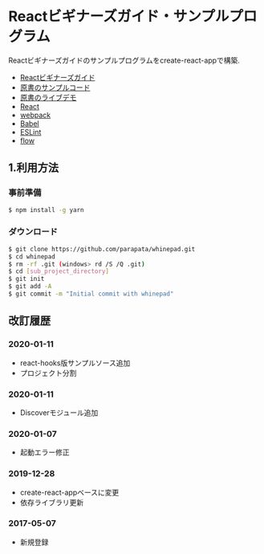 # Reactビギナーズガイド・サンプルプログラム
Reactビギナーズガイドのサンプルプログラムをcreate-react-appで構築.

* [Reactビギナーズガイド](https://www.oreilly.co.jp/books/9784873117881/)
* [原書のサンプルコード](https://github.com/stoyan/reactbook)
* [原書のライブデモ](http://www.whinepad.com/)
* [React](https://facebook.github.io/react/)
* [webpack](https://webpack.github.io/)
* [Babel](https://babeljs.io/)
* [ESLint](http://eslint.org/)
* [flow](https://flow.org/)

## 1.利用方法
### 事前準備
```bash
$ npm install -g yarn
```

### ダウンロード
```bash
$ git clone https://github.com/parapata/whinepad.git
$ cd whinepad
$ rm -rf .git (windows> rd /S /Q .git)
$ cd [sub_project_directory]
$ git init
$ git add -A
$ git commit -m "Initial commit with whinepad"
```

改訂履歴
-------------
### 2020-01-11
- react-hooks版サンプルソース追加
- プロジェクト分割

### 2020-01-11
- Discoverモジュール追加

### 2020-01-07
- 起動エラー修正

### 2019-12-28
- create-react-appベースに変更
- 依存ライブラリ更新

### 2017-05-07
- 新規登録

